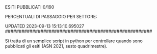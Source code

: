 ESITI PUBBLICATI 0/190 

PERCENTUALI DI PASSAGGIO PER SETTORE:

UPDATED 2023-09-13 15:13:10.695027
###################################################### 

Si tratta di un semplice script in python per controllare quando sono pubblicati gli esiti (ASN 2021, sesto quadrimestre).

